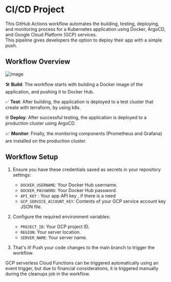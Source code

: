 # CI/CD Project

This GitHub Actions workflow automates the building, testing, deploying, and monitoring process for a Kubernetes application using Docker, ArgoCD, and Google Cloud Platform (GCP) services. <br />
This pipeline gives developers the option to deploy their app with a simple push.

## Workflow Overview
![image](https://github.com/yotamdavid/ferari_finel/assets/134198738/d1769800-4b98-41a1-938d-4ca381c6ee78)


🛠️ **Build**: The workflow starts with building a Docker image of the application, and pushing it to Docker Hub.

✅ **Test**: After building, the application is deployed to a test cluster that create with terraform, by using k8s.

🌐 **Deploy**: After successful testing, the application is deployed to a production cluster using ArgoCD.

📈 **Monitor**: Finally, the monitoring components (Prometheus and Grafana) are installed on the production cluster.

## Workflow Setup

1. Ensure you have these credentials saved as secrets in your repository settings:

   - `DOCKER_USERNAME`: Your Docker Hub username.
   - `DOCKER_PASSWORD`: Your Docker Hub password.
   - `API_KEY` : Your app API key , if there is a need
   - `GCP_SERVICE_ACCOUNT_KEY`: Contents of your GCP service account key JSON file.

2. Configure the required environment variables:

   - `PROJECT_ID`: Your GCP project ID.
   - `REGION`: Your server location.
   - `SERVER_NAME`: Your server name.
3. That's it! Push your code changes to the main branch to trigger the workflow.

GCP serverless Cloud Functions can be triggered automatically using an event trigger, but due to financial considerations, it is triggered manually during the cleanups job in the workflow.

